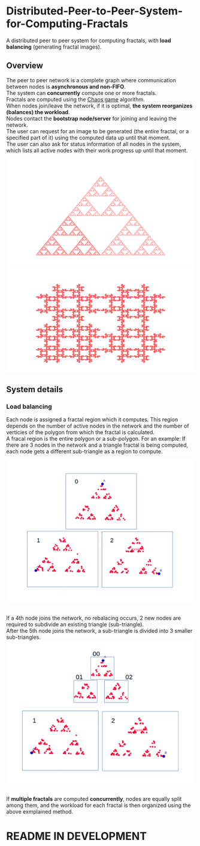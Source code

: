 # Distributed-Peer-to-Peer-System-for-Computing-Fractals
A distributed peer to peer system for computing fractals, with <b>load balancing</b> (generating fractal images). 

## Overview
The peer to peer network is a complete graph where communication between nodes is <b>asynchronous and non-FIFO</b>.<br>
The system can <b>concurrently</b> compute one or more fractals. <br>
Fractals are computed using the [Chaos game](https://en.wikipedia.org/wiki/Chaos_game) algorithm. <br>
When nodes join/leave the network, if it is optimal, <b>the system reorganizes (balances) the workload</b>. <br>
Nodes contact the <b>bootstrap node/server</b> for joining and leaving the network. <br>
The user can request for an image to be generated (the entire fractal, or a specified part of it) using the computed data up until that moment. <br>
The user can also ask for status information of all nodes in the system, which lists all active nodes with their work progress up until that moment. <br>

![Alt text](slika6.png?raw=true "")<br>
![Alt text](slika3.png?raw=true "")<br>

## System details

### Load balancing

Each node is assigned a fractal region which it computes. This region depends on the number of active nodes in the network and the number of verticies of the polygon from which the fractal is calculated.<br>
A fracal region is the entire polygon or a sub-polygon. For an example:
If there are 3 nodes in the network and a triangle fractal is being computed, each node gets a different sub-triangle as a region to compute. <br>

![Alt text](images/frac1.png?raw=true "")<br><br>

If a 4th node joins the network, no rebalacing occurs, 2 new nodes are required to subdivide an existing triangle (sub-triangle). <br>
After the 5th node joins the network, a sub-triangle is divided into 3 smaller sub-triangles.<br>
![Alt text](images/frac2.png?raw=true "")<br><br>

If <b>multiple fractals</b> are computed <b>concurrently</b>, nodes are equally split among them, and the workload for each fractal is then organized using the above exmplained method. 

# README IN DEVELOPMENT
